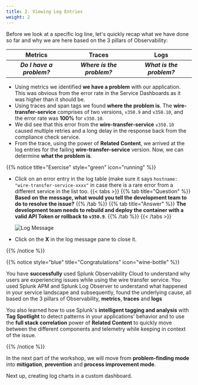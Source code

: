 ```yaml
---
title: 2. Viewing Log Entries
weight: 2
---
```


Before we look at a specific log line, let's quickly recap what we have done so far and why we are here based on the 3 pillars of Observability:

| Metrics | Traces | Logs |
|:-------:|:------:|:----:|
| _**Do I have a problem?**_ | _**Where is the problem?**_ | _**What is the problem?**_ |

* Using metrics we identified **we have a problem** with our application. This was obvious from the error rate in the Service Dashboards as it was higher than it should be.
* Using traces and span tags we found **where the problem is**. The **wire-transfer-service** comprises of two versions, `v350.9` and `v350.10`, and the error rate was **100%** for `v350.10`.
* We did see that this error from the **wire-transfer-service** `v350.10` caused multiple retries and a long delay in the response back from the compliance check service.
* From the trace, using the power of **Related Content**, we arrived at the log entries for the failing **wire-transfer-service** version. Now, we can determine **what the problem is**.

{{% notice title="Exercise" style="green" icon="running" %}}

* Click on an error entry in the log table (make sure it says `hostname: "wire-transfer-service-xxxx"` in case there is a rare error from a different service in the list too.
{{< tabs >}}
{{% tab title="Question" %}}
**Based on the message, what would you tell the development team to do to resolve the issue?**
{{% /tab %}}
{{% tab title="Answer" %}}
**The development team needs to rebuild and deploy the container with a valid API Token or rollback to `v350.9`**.
{{% /tab %}}
{{< /tabs >}}

  ![Log Message](../images/log-observer-log-message.png)
* Click on the **X** in the log message pane to close it.

{{% /notice %}}

{{% notice style="blue" title="Congratulations" icon="wine-bottle" %}}

You have **successfully** used Splunk Observability Cloud to understand why users are experiencing issues while using the wire transfer service. You used Splunk APM and Splunk Log Observer to understand what happened in your service landscape and subsequently, found the underlying cause, all based on the 3 pillars of Observability, **metrics**, **traces** and **logs** 

You also learned how to use Splunk's **intelligent tagging and analysis** with **Tag Spotlight** to detect patterns in your applications' behavior and to use the **full stack correlation** power of **Related Content** to quickly move between the different components and telemetry while keeping in context of the issue.

{{% /notice %}}

In the next part of the workshop, we will move from **problem-finding mode** into **mitigation**, **prevention** and **process improvement mode**.

Next up, creating log charts in a custom dashboard.
